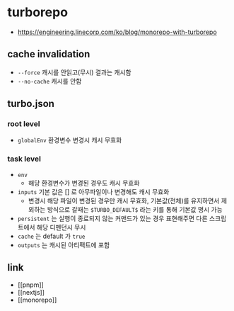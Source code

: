 # turborepo
+ https://engineering.linecorp.com/ko/blog/monorepo-with-turborepo

## cache invalidation
- `--force` 캐시를 안읽고(무시) 결과는 캐시함
- `--no-cache` 캐시를 안함

## turbo.json

### root level
- `globalEnv` 환경변수 변경시 캐시 무효화

### task level
- `env`
  - 해당 환경변수가 변경된 경우도 캐시 무효화
- `inputs` 기본 값은 [] 로 아무파일이나 변경해도 캐시 무효화
  - 변경시 해당 파일이 변경된 경우만 캐시 무효화, 기본값(전체)를 유지하면서 제외하는 방식으로 갈때는 `$TURBO_DEFAULT$` 라는 키를 통해 기본값 명시 가능
- `persistent` 는 실행이 종료되지 않는 커맨드가 있는 경우 표현해주면 다른 스크립트에서 해당 디펜던시 무시
- `cache` 는 default 가 `true`
- `outputs` 는 캐시된 아티팩트에 포함

## link
- [[pnpm]]
- [[nextjs]]
- [[monorepo]]
